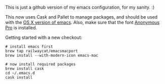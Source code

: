 This is just a github version of my emacs configuration, for my sanity. :)

This now uses Cask and Pallet to manage packages, and should be used
with the [OS X version of emacs][1]. Also, make sure that the font
[Anonymous Pro][2] is installed.

Getting started with a new checkout:
```
# install emacs first
brew tap railwaycat/emacsmacport
brew install --with-modern-icon emacs-mac

# now install required packages
brew install cask
cd ~/.emacs.d
cask install
```

[1]: https://github.com/railwaycat/homebrew-emacsmacport
[2]: http://www.marksimonson.com/fonts/view/anonymous-pro
